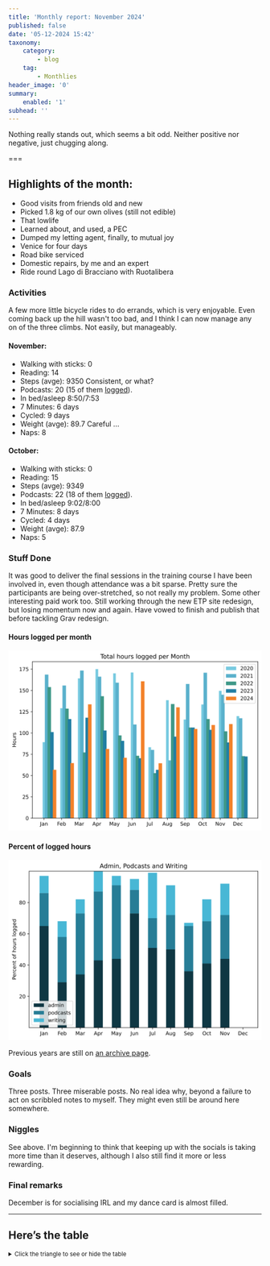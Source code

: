 ```yaml
---
title: 'Monthly report: November 2024'
published: false
date: '05-12-2024 15:42'
taxonomy:
    category:
        - blog
    tag:
        - Monthlies
header_image: '0'
summary:
    enabled: '1'
subhead: ''
---
```


Nothing really stands out, which seems a bit odd. Neither positive nor negative, just chugging along.

===

## Highlights of the month:
- Good visits from friends old and new
- Picked 1.8 kg of our own olives (still not edible)
- That lowlife
- Learned about, and used, a PEC
- Dumped my letting agent, finally, to mutual joy
- Venice for four days
- Road bike serviced
- Domestic repairs, by me and an expert
- Ride round Lago di Bracciano with Ruotalibera

### Activities
A few more little bicycle rides to do errands, which is very enjoyable. Even coming back up the hill wasn't too bad, and I think I can now manage any on of the three climbs. Not easily, but manageably.

#### November: 
* Walking with sticks: 0
* Reading: 14
* Steps (avge): 9350 Consistent, or what?
* Podcasts: 20 (15 of them [logged](https://www.jeremycherfas.net/stream/)).
* In bed/asleep 8:50/7:53
* 7 Minutes: 6 days
* Cycled: 9 days
* Weight (avge): 89.7 Careful ...
* Naps: 8

#### October: 
* Walking with sticks: 0
* Reading: 15
* Steps (avge): 9349
* Podcasts: 22 (18 of them [logged](https://www.jeremycherfas.net/stream/)).
* In bed/asleep 9:02/8:00
* 7 Minutes: 8 days
* Cycled: 4 days
* Weight (avge): 87.9
* Naps: 5

### Stuff Done
It was good to deliver the final sessions in the training course I have been involved in, even though attendance was a bit sparse. Pretty sure the participants are being over-stretched, so not really my problem. Some other interesting paid work too. Still working through the new ETP site redesign, but losing momentum now and again. Have vowed to finish and publish that before tackling Grav redesign.

#### Hours logged per month

![Graph of total hours worked each month since January 2020](hours-logged-2020-2024-11.svg)

#### Percent of logged hours

![Percentage of hours logged for Admin, Podcasts and Writing](percents-2024.svg)

Previous years are still on [an archive page](https://jeremycherfas.net/blog/working-life).

### Goals

Three posts. Three miserable posts. No real idea why, beyond a failure to act on scribbled notes to myself. They might even still be around here somewhere.

### Niggles

See above. I'm beginning to think that keeping up with the socials is taking more time than it deserves, although I also still find it more or less rewarding.

### Final remarks

December is for socialising IRL and my dance card is almost filled.


----

## Here’s the table
<details>
<summary style="font-size: smaller;">Click the triangle to see or hide the table</summary>
<table class="worktable">
<thead>
<tr>
<th style="text-align: right;" class="bigrow">Month</th>
<th style="text-align: center;" class="bigrow">Total</th>
<th style="text-align: center;" class="smallrow">Daily</th>
<th style="text-align: center;"class="smallrow">Admin %</th>
<th style="text-align: center;"class="smallrow">ETP %</th>
<th style="text-align: center;"class="smallrow">Writing %</th>
<th style="text-align: center;"class="smallrow">Other %</th>
</tr>
</thead>
<tbody>
<tr>
<td style="text-align: right;">11</td>
<td style="text-align: center;">110.4</td>
<td style="text-align: center;">3.68</td>
<td style="text-align: center;">44</td>
<td style="text-align: center;">28</td>
<td style="text-align: center;">8</td>
<td style="text-align: center;">20</td>
</tr>
<tr>
<td style="text-align: right;">10</td>
<td style="text-align: center;">109.3</td>
<td style="text-align: center;">3.53</td>
<td style="text-align: center;">41</td>
<td style="text-align: center;">27</td>
<td style="text-align: center;">18</td>
<td style="text-align: center;">14</td>
</tr>
<tr>
<td style="text-align: right;">09</td>
<td style="text-align: center;">104.8</td>
<td style="text-align: center;">4.20</td>
<td style="text-align: center;">36</td>
<td style="text-align: center;">29</td>
<td style="text-align: center;">2</td>
<td style="text-align: center;">34</td>
</tr>
<tr>
<td style="text-align: right;">08</td>
<td style="text-align: center;">130.1</td>
<td style="text-align: center;">4.20</td>
<td style="text-align: center;">50</td>
<td style="text-align: center;">22</td>
<td style="text-align: center;">19</td>
<td style="text-align: center;">9</td>
</tr>
<tr>
<td style="text-align: right;">07</td>
<td style="text-align: center;">64.4</td>
<td style="text-align: center;">2.08</td>
<td style="text-align: center;">51</td>
<td style="text-align: center;">19</td>
<td style="text-align: center;">29</td>
<td style="text-align: center;">1</td>
</tr>
<tr>
<td style="text-align: right;">06</td>
<td style="text-align: center;">160.7</td>
<td style="text-align: center;">5.35</td>
<td style="text-align: center;">73</td>
<td style="text-align: center;">15</td>
<td style="text-align: center;">7</td>
<td style="text-align: center;">5</td>
</tr>
<tr>
<td style="text-align: right;">05</td>
<td style="text-align: center;">70.9</td>
<td style="text-align: center;">2.29</td>
<td style="text-align: center;">44</td>
<td style="text-align: center;">47</td>
<td style="text-align: center;">6</td>
<td style="text-align: center;">3</td>
</tr>
<tr>
<td style="text-align: right;">04</td>
<td style="text-align: center;">81.2</td>
<td style="text-align: center;">2.71</td>
<td style="text-align: center;">43</td>
<td style="text-align: center;">44</td>
<td style="text-align: center;">13</td>
<td style="text-align: center;">0</td>
</tr>
<tr>
<td style="text-align: right;">03</td>
<td style="text-align: center;">133.6</td>
<td style="text-align: center;">4.75</td>
<td style="text-align: center;">34</td>
<td style="text-align: center;">39</td>
<td style="text-align: center;">18</td>
<td style="text-align: center;">9</td>
</tr>
<tr>
<td style="text-align: right;">02</td>
<td style="text-align: center;">64.7</td>
<td style="text-align: center;">4.7</td>
<td style="text-align: center;">53</td>
<td style="text-align: center;">29</td>
<td style="text-align: center;">10</td>
<td style="text-align: center;">5</td>
</tr>
<tr>
<td style="text-align: right;">2024-01</td>
<td style="text-align: center;">56.75</td>
<td style="text-align: center;">4.0</td>
<td style="text-align: center;">65</td>
<td style="text-align: center;">21</td>
<td style="text-align: center;">11</td>
<td style="text-align: center;">3</td>
</tr>
</tbody>
</table>
</details>